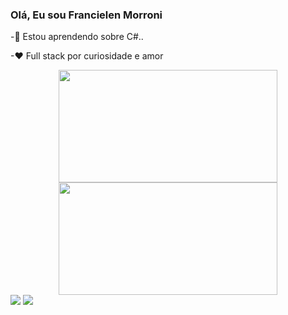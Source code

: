 ### Olá, Eu sou Francielen Morroni

-🌱 Estou aprendendo sobre C#..

-❤ Full stack por curiosidade e amor
<div align="center">
  <a href="https://github.com/francielenmorroni">
  <img height="180em" width= "350cm" src="https://github-readme-stats.vercel.app/api?username=francielenmorroni&show_icons=true&theme=dracula&include_all_commits=true&count_private=true"/>
  <img height="180em" width= "350cm" src="https://github-readme-stats.vercel.app/api/top-langs/?username=francielenmorroni&layout=compact&langs_count=7&theme=dracula"/>
</div> 
<div> 
  <a href="https://instagram.com/f.morroni" target="_blank"><img src="https://img.shields.io/badge/-Instagram-%23E4405F?style=for-the-badge&logo=instagram&logoColor=white" target="_blank"></a>
  <a href="https://www.linkedin.com/in/francielen-morroni-marques-59232821a/" target="_blank"><img src="https://img.shields.io/badge/-LinkedIn-%230077B5?style=for-the-badge&logo=linkedin&logoColor=white" target="_blank"></a> 
</div>
